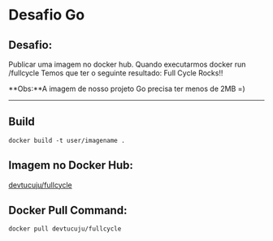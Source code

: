 # Desafio Go

## Desafio:

Publicar uma imagem no docker hub. Quando executarmos docker run /fullcycle Temos que ter o seguinte resultado: Full Cycle Rocks!!

**Obs:**A imagem de nosso projeto Go precisa ter menos de 2MB =)

---

## Build

`docker build -t user/imagename .`

## Imagem no Docker Hub:

[devtucuju/fullcycle](https://hub.docker.com/r/devtucuju/fullcycle)

## Docker Pull Command:

`docker pull devtucuju/fullcycle`
